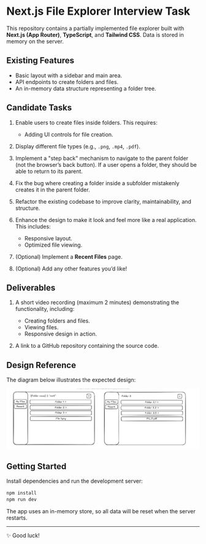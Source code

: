 # Next.js File Explorer Interview Task

This repository contains a partially implemented file explorer built with **Next.js (App Router)**, **TypeScript**, and **Tailwind CSS**. Data is stored in memory on the server.

## Existing Features

* Basic layout with a sidebar and main area.
* API endpoints to create folders and files.
* An in-memory data structure representing a folder tree.

## Candidate Tasks

1. Enable users to create files inside folders. This requires:

   * Adding UI controls for file creation.

2. Display different file types (e.g., `.png`, `.mp4`, `.pdf`).

3. Implement a "step back" mechanism to navigate to the parent folder (not the browser’s back button). If a user opens a folder, they should be able to return to its parent.

4. Fix the bug where creating a folder inside a subfolder mistakenly creates it in the parent folder.

5. Refactor the existing codebase to improve clarity, maintainability, and structure.

6. Enhance the design to make it look and feel more like a real application. This includes:

   * Responsive layout.
   * Optimized file viewing.

7. (Optional) Implement a **Recent Files** page.

8. (Optional) Add any other features you’d like!

## Deliverables

1. A short video recording (maximum 2 minutes) demonstrating the functionality, including:

   * Creating folders and files.
   * Viewing files.
   * Responsive design in action.

2. A link to a GitHub repository containing the source code.

## Design Reference

The diagram below illustrates the expected design:

![Design](docs/image.png)

## Getting Started

Install dependencies and run the development server:

```bash
npm install
npm run dev
```

The app uses an in-memory store, so all data will be reset when the server restarts.

---

✨ Good luck!